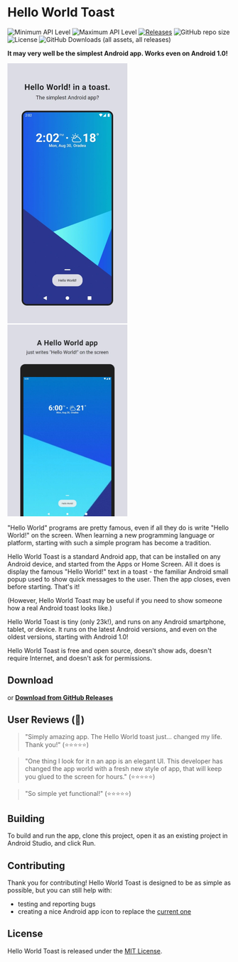 # Hello World Toast

![Minimum API Level](https://img.shields.io/badge/Min%20API%20Level-1-green)
![Maximum API Level](https://img.shields.io/badge/Target%20API%20Level-31-orange)
[![Releases](https://img.shields.io/github/release/Appliberated/HelloWorldToast.svg)](https://github.com/Appliberated/HelloWorldToast/releases/latest)
![GitHub repo size](https://img.shields.io/github/repo-size/Appliberated/HelloWorldToast)
![License](https://img.shields.io/npm/l/express.svg)
![GitHub Downloads (all assets, all releases)](https://img.shields.io/github/downloads/Appliberated/HelloWorldToast/total)

**It may very well be the simplest Android app. Works even on Android 1.0!**

<p>
  <img width="270" src="readme-assets/helloworldtoast-screenshot-phone.webp" alt="Hello World Toast Screenshot">
  <img width="270" src="readme-assets/helloworldtoast-screenshot-tablet-7.webp">
</p>

"Hello World" programs are pretty famous, even if all they do is write "Hello World!" on the screen. When learning a new programming language or platform, starting with such a simple program has become a tradition.

Hello World Toast is a standard Android app, that can be installed on any Android device, and started from the Apps or Home Screen. All it does is display the famous "Hello World!" text in a toast - the familiar Android small popup used to show quick messages to the user. Then the app closes, even before starting. That's it!

(However, Hello World Toast may be useful if you need to show someone how a real Android toast looks like.)

Hello World Toast is tiny (only 23k!), and runs on any Android smartphone, tablet, or device. It runs on the latest Android versions, and even on the oldest versions, starting with Android 1.0!

Hello World Toast is free and open source, doesn't show ads, doesn't require Internet, and doesn't ask for permissions.

## Download

or **[Download from GitHub Releases](https://github.com/Appliberated/HelloWorldToast/releases/latest)**

## User Reviews (🤣)

> "Simply amazing app. The Hello World toast just... changed my life. Thank you!" (⭐⭐⭐⭐⭐)

> "One thing I look for it n an app is an elegant UI. This developer has changed the app world with a fresh new style of app, that will keep you glued to the screen for hours." (⭐⭐⭐⭐⭐)

> "So simple yet functional!" (⭐⭐⭐⭐⭐)

## Building

To build and run the app, clone this project, open it as an existing project in Android Studio, and click Run.

## Contributing

Thank you for contributing! Hello World Toast is designed to be as simple as possible, but you can still help with:

* testing and reporting bugs
* creating a nice Android app icon to replace the [current one](https://github.com/Appliberated/HelloWorldToast/blob/main/app/src/main/res/mipmap-xxxhdpi/ic_launcher.png)

## License

Hello World Toast is released under the [MIT License](https://github.com/Appliberated/HelloWorldToast/blob/main/LICENSE).
